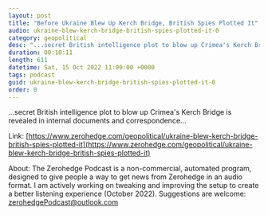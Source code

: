 ```yaml
---
layout: post
title: "Before Ukraine Blew Up Kerch Bridge, British Spies Plotted It"
audio: ukraine-blew-kerch-bridge-british-spies-plotted-it-0
category: geopolitical
desc: "...secret British intelligence plot to blow up Crimea's Kerch Bridge is revealed in internal documents and correspondence..."
duration: 00:10:11
length: 611
datetime: Sat, 15 Oct 2022 11:00:00 +0000
tags: podcast
guid: ukraine-blew-kerch-bridge-british-spies-plotted-it-0
order: 0
---
```

...secret British intelligence plot to blow up Crimea's Kerch Bridge is revealed in internal documents and correspondence...

Link: [https://www.zerohedge.com/geopolitical/ukraine-blew-kerch-bridge-british-spies-plotted-it](https://www.zerohedge.com/geopolitical/ukraine-blew-kerch-bridge-british-spies-plotted-it)

About: The Zerohedge Podcast is a non-commercial, automated program, designed to give people a way to get news from Zerohedge in an audio format.  I am actively working on tweaking and improving the setup to create a better listening experience (October 2022).  Suggestions are welcome: [zerohedgePodcast@outlook.com](mailto:zerohedgePodcast@outlook.com)